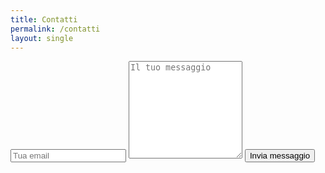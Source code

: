 ```yaml
---
title: Contatti
permalink: /contatti
layout: single
---
```


 <form class="wj-contact" action="https://formspree.io/tisifone84@gmail.com" method="POST">
    <input type="text" name="email" placeholder="Tua email">
    <textarea type="text" name="content" rows="10" placeholder="Il tuo messaggio"></textarea>
    <input type="hidden" name="_subject" value="Richiesta di contatto FDM">
    <input type="text" name="_gotcha" style="display:none">
    <input type="submit" value="Invia messaggio">
</form>
